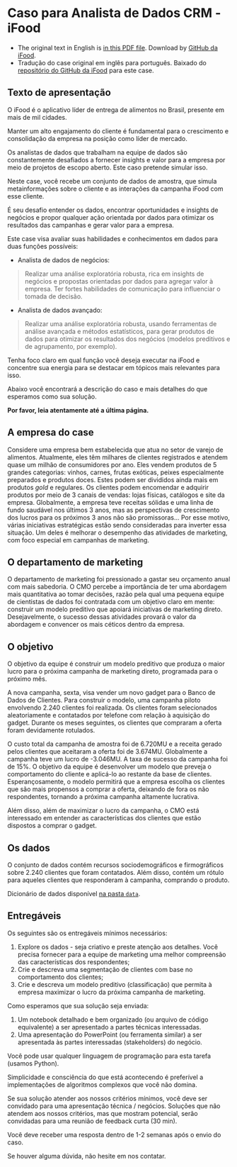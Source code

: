 # Caso para Analista de Dados CRM - iFood
- The original text in English is [in this PDF file](./iFood%20Data%20Analyst%20Case.pdf). Download by [GitHub da iFood](https://github.com/ifood/ifood-data-business-analyst-test).
- Tradução do case original em inglês para português. Baixado do [repositório do GitHub da iFood](https://github.com/ifood/ifood-data-business-analyst-test) para este case.

## Texto de apresentação

O iFood é o aplicativo líder de entrega de alimentos no Brasil, presente em mais de mil cidades. 

Manter um alto engajamento do cliente é fundamental para o crescimento e consolidação da empresa na posição como líder de mercado.

Os analistas de dados que trabalham na equipe de dados são constantemente desafiados a fornecer insights e valor para a empresa por meio de projetos de escopo aberto. Este caso pretende simular isso. 

Neste case, você recebe um conjunto de dados de amostra, que simula metainformações sobre o cliente e as interações da campanha iFood com esse cliente.

É seu desafio entender os dados, encontrar oportunidades e insights de negócios e propor qualquer ação orientada por dados para otimizar os resultados das campanhas e gerar valor para a empresa.

Este case visa avaliar suas habilidades e conhecimentos em dados para duas funções possíveis: 

- Analista de dados de negócios:

> Realizar uma análise exploratória robusta, rica em insights de negócios e propostas orientadas por dados para agregar valor à empresa. Ter fortes habilidades de comunicação para influenciar o tomada de decisão.
 
- Analista de dados avançado:

> Realizar uma análise exploratória robusta, usando ferramentas de análise avançada e métodos estatísticos, para gerar produtos de dados para otimizar os resultados dos negócios (modelos preditivos e de agrupamento, por exemplo).

Tenha foco claro em qual função você deseja executar na iFood e concentre sua energia para se destacar em tópicos mais relevantes para isso. 

Abaixo você encontrará a descrição do caso e mais detalhes do que esperamos como sua solução.

**Por favor, leia atentamente até a última página.**

## A empresa do case

Considere uma empresa bem estabelecida que atua no setor de varejo de alimentos. Atualmente, eles têm milhares de clientes registrados e atendem quase um milhão de consumidores por ano. Eles vendem produtos de 5 grandes categorias: vinhos, carnes, frutas exóticas, peixes especialmente preparados e produtos doces. Estes podem ser divididos ainda mais em produtos *gold* e regulares. Os clientes podem encomendar e adquirir produtos por meio de 3 canais de vendas: lojas físicas, catálogos e site da empresa. Globalmente, a empresa teve receitas sólidas e uma linha de fundo saudável nos últimos 3 anos, mas as perspectivas de crescimento dos lucros para os próximos 3 anos não são promissoras... Por esse motivo, várias iniciativas estratégicas estão sendo consideradas para inverter essa situação. Um deles é melhorar o desempenho das atividades de marketing, com foco especial em campanhas de marketing.

## O departamento de marketing

O departamento de marketing foi pressionado a gastar seu orçamento anual com mais sabedoria. O CMO percebe a importância de ter uma abordagem mais quantitativa ao tomar decisões, razão pela qual uma pequena equipe de cientistas de dados foi contratada com um objetivo claro em mente: construir um modelo preditivo que apoiará iniciativas de marketing direto. Desejavelmente, o sucesso dessas atividades provará o valor da abordagem e convencer os mais céticos dentro da empresa.

## O objetivo

O objetivo da equipe é construir um modelo preditivo que produza o maior lucro para o próxima campanha de marketing direto, programada para o próximo mês. 

A nova campanha, sexta, visa vender um novo gadget para o Banco de Dados de Clientes. Para construir o modelo, uma campanha piloto envolvendo 2.240 clientes foi realizada. Os clientes foram selecionados aleatoriamente e contatados por telefone com relação à aquisição do gadget. Durante os meses seguintes, os clientes que compraram a oferta foram devidamente rotulados. 

O custo total da campanha de amostra foi de 6.720MU e a receita gerado pelos clientes que aceitaram a oferta foi de 3.674MU. Globalmente a campanha teve um lucro de -3.046MU. A taxa de sucesso da campanha foi de 15%. O objetivo da equipe é desenvolver um modelo que preveja o comportamento do cliente e aplicá-lo ao restante da base de clientes. Esperançosamente, o modelo permitirá que a empresa escolha os clientes que são mais propensos a comprar a oferta, deixando de fora os não respondentes, tornando a próxima campanha altamente lucrativa. 

Além disso, além de maximizar o lucro da campanha, o CMO está interessado em entender as características dos clientes que estão dispostos a comprar o gadget.

## Os dados

O conjunto de dados contém recursos sociodemográficos e firmográficos sobre 2.240 clientes que foram contatados. Além disso, contém um rótulo para aqueles clientes que responderam à campanha, comprando o produto.

Dicionário de dados disponível [na pasta `data`](../data/Metadata.md).

## Entregáveis

Os seguintes são os entregáveis mínimos necessários:

1. Explore os dados - seja criativo e preste atenção aos detalhes. Você precisa fornecer para a equipe de marketing uma melhor compreensão das características dos respondentes;
2. Crie e descreva uma segmentação de clientes com base no comportamento dos clientes;
3. Crie e descreva um modelo preditivo (classificação) que permita à empresa maximizar o lucro da próxima campanha de marketing.

Como esperamos que sua solução seja enviada:

1. Um notebook detalhado e bem organizado (ou arquivo de código equivalente) a ser apresentado a partes técnicas interessadas.
2. Uma apresentação do PowerPoint (ou ferramenta similar) a ser apresentada às partes interessadas (stakeholders) do negócio.

Você pode usar qualquer linguagem de programação para esta tarefa (usamos Python).

Simplicidade e consciência do que está acontecendo é preferível a implementações de algoritmos complexos que você não domina.

Se sua solução atender aos nossos critérios mínimos, você deve ser convidado para uma apresentação técnica / negócios. Soluções que não atendem aos nossos critérios, mas que mostram potencial, serão convidadas para uma reunião de feedback curta (30 min).

Você deve receber uma resposta dentro de 1-2 semanas após o envio do caso.

Se houver alguma dúvida, não hesite em nos contatar.
